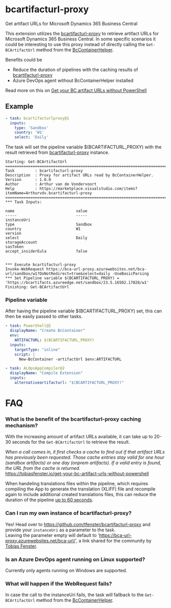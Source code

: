 # bcartifacturl-proxy
Get artifact URLs for Microsoft Dynamics 365 Business Central

This extension utilizes the [bcartifacturl-proxy](https://github.com/tfenster/bcartifacturl-proxy) to retrieve artifact URLs for Microsoft Dynamics 365 Business Central. In some specific scenarios it could be interesting to use this proxy instead of directly calling the `Get-BCArtifactUrl` method from the [BcContainerHelper](https://www.powershellgallery.com/packages/BcContainerHelper).

Benefits could be
* Reduce the duration of pipelines with the caching results of [bcartifacturl-proxy](https://github.com/tfenster/bcartifacturl-proxy)
* Azure DevOps agent without BcContainerHelper installed

Read more on this on [Get your BC artifact URLs without PowerShell](https://tobiasfenster.io/get-your-bc-artifact-urls-without-powers)

## Example

```yaml
- task: bcartifacturlproxy@1
  inputs:
    type: 'Sandbox'
    country: 'W1'
    select: 'Daily'
```

The task will set the pipeline variable $(BCARTIFACTURL_PROXY) with the result retrieved from [bcartifacturl-proxy](https://github.com/tfenster/bcartifacturl-proxy) instance.

```
Starting: Get-BCArtifactUrl
==============================================================================
Task         : bcartifacturl-proxy
Description  : Proxy for artifact URLs read by BcContainerHelper.
Version      : 1.0.0
Author       : Arthur van de Vondervoort
Help         : https://marketplace.visualstudio.com/items?itemName=Arthurvdv.bcartifacturl-proxy
==============================================================================
*** Task Inputs:

name                           value
-----                          -----
instanceUri                    
type                           Sandbox
country                        W1
version                        
select                         Daily
storageAccount                 
sasToken                       
accept_insiderEula             false


*** Execute bcartifacturl-proxy
Invoke-WebRequest https://bca-url-proxy.azurewebsites.net/bca-url/sandbox/w1?DoNotRedirect=true&select=daily -UseBasicParsing
*** Set Pipeline variable $(BCARTIFACTURL_PROXY) = 'https://bcartifacts.azureedge.net/sandbox/23.5.16502.17828/w1'
Finishing: Get-BCArtifactUrl
```

### Pipeline variable
After having the pipeline variable $(BCARTIFACTURL_PROXY) set, this can then be easily passed to other tasks.

```yaml
- task: PowerShell@2
  displayName: "Create BcContainer"
  env:
    ARTIFACTURL: $(BCARTIFACTURL_PROXY)
  inputs:
    targetType: "inline"
    script: |
      New-BcContainer -artifactUrl $env:ARTIFACTURL
```

```yaml
- task: ALOpsAppCompiler@2
  displayName: "Compile Extension"
  inputs:
    alternativeartifacturl: "$(BCARTIFACTURL_PROXY)"
```


# FAQ
### What is the benefit of the bcartifacturl-proxy caching mechanism?
With the increasing amount of artifact URLs available, it can take up to 20-30 seconds for the `Get-BCArtifactUrl` to retrieve the result.

_When a call comes in, it first checks a cache to find out if that artifact URLs has previously been requested. Those cache entries stay valid for one hour (sandbox artifacts) or one day (onprem artifacts). If a valid entry is found, the URL from the cache is returned._  
https://tobiasfenster.io/get-your-bc-artifact-urls-without-powershell

When handeling translations files within the pipeline, which requires compiling the App to generate the translation (XLIFF) file and recompile again to include additional created translations files, this can reduce the duration of the pipeline [up to 60 seconds](https://twitter.com/arthrvdv/status/1771049108087689659).

### Can I run my own instance of bcartifacturl-proxy?
Yes! Head over to https://github.com/tfenster/bcartifacturl-proxy and provide your `instanceUri` as a parameter to the task.  
Leaving the parameter empty will default to 'https://bca-url-proxy.azurewebsites.net/bca-url/', a link shared for the community by [Tobias Fenster](https://tobiasfenster.io/).

### Is an Azure DevOps agent running on Linux supported?
Currently only agents running on Windows are supported.

### What will happen if the WebRequest fails?
In case the call to the instanceUri fails, the task will fallback to the `Get-BCArtifactUrl` method from the [BcContainerHelper](https://www.powershellgallery.com/packages/BcContainerHelper).
